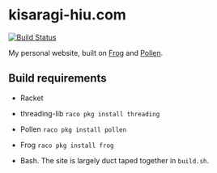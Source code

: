 # kisaragi-hiu.com

[![Build Status](https://travis-ci.org/kisaragi-hiu/kisaragi-hiu.com.svg?branch=source)](https://travis-ci.org/kisaragi-hiu/kisaragi-hiu.github.io)

My personal website, built on [Frog](https://github.com/greghendershott/frog) and [Pollen](https://github.com/mbutterick/pollen).

## Build requirements

- Racket
- threading-lib `raco pkg install threading`
- Pollen `raco pkg install pollen`
- Frog `raco pkg install frog`

- Bash. The site is largely duct taped together in `build.sh`.
